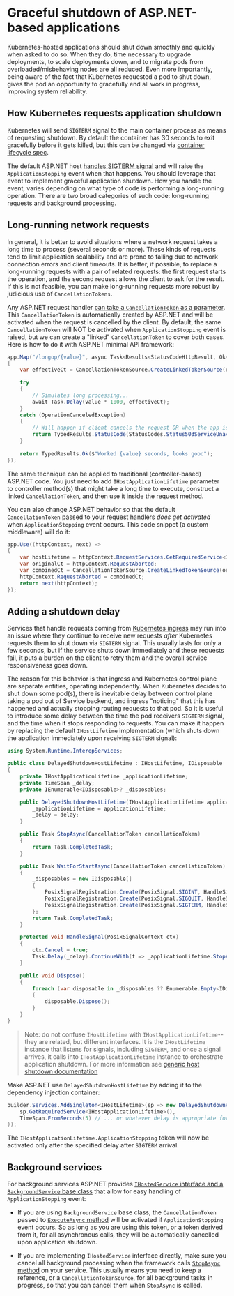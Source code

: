 # Graceful shutdown of ASP.NET-based applications

Kubernetes-hosted applications should shut down smoothly and quickly when asked to do so. When they do, time necessary to upgrade deployments, to scale deployments down, and to migrate pods from overloaded/misbehaving nodes are all reduced. Even more importantly, being aware of the fact that Kubernetes requested a pod to shut down, gives the pod an opportunity to gracefully end all work in progress, improving system reliability.

## How Kubernetes requests application shutdown

Kubernetes will send `SIGTERM` signal to the main container process as means of requesting shutdown. By default the container has 30 seconds to exit gracefully before it gets killed, but this can be changed via [container lifecycle spec](https://kubernetes.io/docs/reference/kubernetes-api/workload-resources/pod-v1/#lifecycle).

The default ASP.NET host [handles SIGTERM signal](https://learn.microsoft.com/aspnet/core/fundamentals/host/generic-host#ihostlifetime) and will raise the `ApplicationStopping` event when that happens. You should leverage that event to implement graceful application shutdown. How you handle the event, varies depending on what type of code is performing a long-running operation. There are two broad categories of such code: long-running requests and background processing.

## Long-running network requests

In general, it is better to avoid situations where a network request takes a long time to process (several seconds or more). These kinds of requests tend to limit application scalability and are prone to failing due to network connection errors and client timeouts. It is better, if possible, to replace a long-running requests with a pair of related requests: the first request starts the operation, and the second request allows the client to ask for the result. If this is not feasible, you can make long-running requests more robust by judicious use of `CancellationTokens`.

Any ASP.NET request handler [can take a `CancellationToken` as a parameter](https://learn.microsoft.com/aspnet/core/fundamentals/minimal-apis/parameter-binding?view=aspnetcore-7.0#special-types). This `CancellationToken` is automatically created by ASP.NET and will be activated when the request is cancelled by the client. By default, the same `CancellationToken` will NOT be activated when `ApplicationStopping` event is raised, but we can create a "linked" `CancellationToken` to cover both cases. Here is how to do it with ASP.NET minimal API framework:

```csharp
app.Map("/longop/{value}", async Task<Results<StatusCodeHttpResult, Ok<String>>> (int value, CancellationToken requestCt, [FromServices] IHostApplicationLifetime hostLifetime) =>
{
    var effectiveCt = CancellationTokenSource.CreateLinkedTokenSource(requestCt, hostLifetime.ApplicationStopping).Token;

    try
    {
        // Simulates long processing...
        await Task.Delay(value * 1000, effectiveCt);
    } 
    catch (OperationCanceledException)
    {
        // Will happen if client cancels the request OR when the app is shutting down.
        return TypedResults.StatusCode(StatusCodes.Status503ServiceUnavailable);
    }
    
    return TypedResults.Ok($"Worked {value} seconds, looks good");
});
```

The same technique can be applied to traditional (controller-based) ASP.NET code. You just need to add `IHostApplicationLifetime` parameter to controller method(s) that might take a long time to execute, construct a linked `CancellationToken`, and then use it inside the request method.

You can also change ASP.NET behavior so that the default `CancellationToken` passed to your request handlers *does get activated* when `ApplicationStopping` event occurs. This code snippet (a custom middleware) will do it:

```csharp
app.Use((httpContext, next) =>
{
    var hostLifetime = httpContext.RequestServices.GetRequiredService<IHostApplicationLifetime>();
    var originalCt = httpContext.RequestAborted;
    var combinedCt = CancellationTokenSource.CreateLinkedTokenSource(originalCt, hostLifetime.ApplicationStopping).Token;
    httpContext.RequestAborted = combinedCt;
    return next(httpContext);
});
```

## Adding a shutdown delay

Services that handle requests coming from [Kubernetes ingress](https://kubernetes.io/docs/concepts/services-networking/ingress/) may run into an issue where they continue to receive new requests *after* Kubernetes requests them to shut down via `SIGTERM` signal. This usually lasts for only a few seconds, but if the service shuts down immediately and these requests fail, it puts a burden on the client to retry them and the overall service responsiveness goes down.

The reason for this behavior is that ingress and Kubernetes control plane are separate entities, operating independently. When Kubernetes decides to shut down some pod(s), there is inevitable delay between control plane taking a pod out of Service backend, and ingress "noticing" that this has happened and actually stopping routing requests to that pod. So it is useful to introduce some delay between the time the pod receivers `SIGTERM` signal, and the time when it stops responding to requests. You can make it happen by replacing the default `IHostLifetime` implementation (which shuts down the application immediately upon receiving `SIGTERM` signal):

```csharp
using System.Runtime.InteropServices;

public class DelayedShutdownHostLifetime : IHostLifetime, IDisposable
{
    private IHostApplicationLifetime _applicationLifetime;
    private TimeSpan _delay;
    private IEnumerable<IDisposable>? _disposables;

    public DelayedShutdownHostLifetime(IHostApplicationLifetime applicationLifetime, TimeSpan delay) { 
        _applicationLifetime = applicationLifetime;
        _delay = delay;
    }

    public Task StopAsync(CancellationToken cancellationToken)
    {
        return Task.CompletedTask;
    }

    public Task WaitForStartAsync(CancellationToken cancellationToken)
    {
        _disposables = new IDisposable[]
        {
            PosixSignalRegistration.Create(PosixSignal.SIGINT, HandleSignal),
            PosixSignalRegistration.Create(PosixSignal.SIGQUIT, HandleSignal),
            PosixSignalRegistration.Create(PosixSignal.SIGTERM, HandleSignal)
        };
        return Task.CompletedTask;
    }

    protected void HandleSignal(PosixSignalContext ctx)
    {
        ctx.Cancel = true;
        Task.Delay(_delay).ContinueWith(t => _applicationLifetime.StopApplication());
    }

    public void Dispose()
    {
        foreach (var disposable in _disposables ?? Enumerable.Empty<IDisposable>()) 
        {
            disposable.Dispose(); 
        }
    }
}
```

> Note: do not confuse `IHostLifetime` with `IHostApplicationLifetime`--they are related, but different interfaces. It is the `IHostLifetime` instance that listens for signals, including `SIGTERM`, and once a signal arrives, it calls into `IHostApplicationLifetime` instance to orchestrate application shutdown. For more information see [generic host shutdown documentation](https://learn.microsoft.com/dotnet/core/extensions/generic-host#host-shutdown)

Make ASP.NET use `DelayedShutdownHostLifetime` by adding it to the dependency injection container:

```csharp
builder.Services.AddSingleton<IHostLifetime>(sp => new DelayedShutdownHostLifetime(
    sp.GetRequiredService<IHostApplicationLifetime>(), 
    TimeSpan.FromSeconds(5) // ... or whatever delay is appropriate for your service.
));
```

The `IHostApplicationLifetime.ApplicationStopping` token will now be activated only after the specified delay after `SIGTERM` arrival.

## Background services

For background services ASP.NET provides [`IHostedService` interface and a `BackgroundService` base class](https://learn.microsoft.com/aspnet/core/fundamentals/host/hosted-services?view=aspnetcore-7.0) that allow for easy handling of `ApplicationStopping` event:

- If you are using `BackgroundService` base class, the `CancellationToken` passed to [`ExecuteAsync` method](https://learn.microsoft.com/aspnet/core/fundamentals/host/hosted-services?view=aspnetcore-7.0#backgroundservice-base-class) will be activated if `ApplicationStopping` event occurs. So as long as you are using this token, or a token derived from it, for all asynchronous calls, they will be automatically cancelled upon application shutdown.

- If you are implementing `IHostedService` interface directly, make sure you cancel all background processing when the framework calls [`StopAsync` method](https://learn.microsoft.com/aspnet/core/fundamentals/host/hosted-services?view=aspnetcore-7.0#stopasync) on your service. This usually means you need to keep a reference, or a `CancellationTokenSource`, for all background tasks in progress, so that you can cancel them when `StopAsync` is called.
